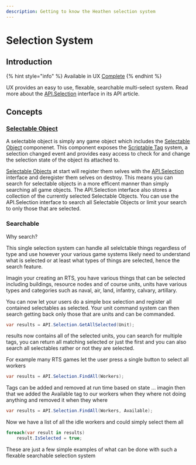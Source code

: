 ```yaml
---
description: Getting to know the Heathen selection system
---
```


# Selection System

## Introduction

{% hint style="info" %}
Available in UX [Complete](https://assetstore.unity.com/packages/tools/utilities/ux-v2-complete-201905)
{% endhint %}

UX provides an easy to use, flexable, searchable multi-select system. Read more about the [API.Selection](../../api/selection.md) interface in its API article.

## Concepts

### [Selectable Object](../../components/selectable-object.md)

A selectable object is simply any game object which includes the [Selectable Object](../../components/selectable-object.md) componenet. This component exposes the [Scriptable Tag](../../../system-core/scriptable-tags.md) system, a selection changed event and provides easy access to check for and change the selection state of the object its attached to.

[Selectable Objects](../../components/selectable-object.md) at start will register them selves with the [API.Selection](../../api/selection.md) interface and deregister them selves on destroy. This means you can search for selectable objects in a more efficent manner than simply searching all game objects. The API.Selection interface also stores a collection of the currently selected Selectable Objects. You can use the API.Selection interface to search all Selectable Objects or limit your search to only those that are selected.

### Searchable

Why search?

This single selection system can handle all selelctable things regardless of type and use however your various game systems likely need to understand what is selected or at least what types of things are selected, hence the search feature.

Imagin your creating an RTS, you have various things that can be selected including buildings, resource nodes and of course units, units have various types and categories such as naval, air, land, infantry, calvary, artillary.

You can now let your users do a simple box selection and register all contained selectables as selected. Your unit command system can then search getting back only those that are units and can be commanded.

```csharp
var results = API.Selection.GetAllSelected(Unit);
```

results now contains all of the selected units, you can search for multiple tags, you can return all matching selected or just the first and you can also search all selectables rather or not they are selected.

For example many RTS games let the user press a single button to select all workers

```csharp
var results = API.Selection.FindAll(Workers);
```

Tags can be added and removed at run time based on state ... imagin then that we added the Available tag to our workers when they where not doing anything and removed it when they where

```csharp
var results = API.Selection.FindAll(Workers, Available);
```

Now we have a list of all the idle workers and could simply select them all

```csharp
foreach(var result in results)
    result.IsSelected = true;
```

These are just a few simple examples of what can be done with such a flexable searchable selection system
